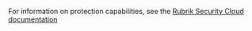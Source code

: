 
For information on protection capabilities, see the [Rubrik Security Cloud documentation](https://docs.rubrik.com/en-us/saas/saas/vs_virtual_machines.html)

